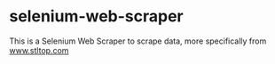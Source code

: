 # selenium-web-scraper
This is a Selenium Web Scraper to scrape data, more specifically from www.stltop.com
